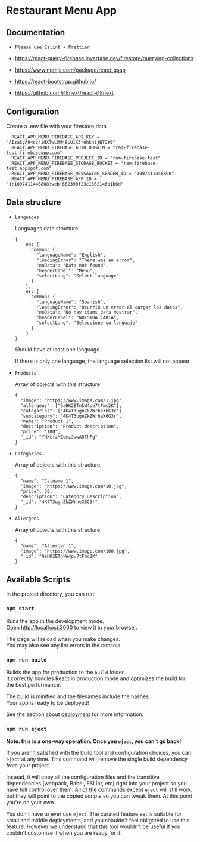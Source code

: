# Restaurant Menu App

## Documentation

- `Please use Eslint + Prettier`

- https://react-query-firebase.invertase.dev/firestore/querying-collections

- https://www.npmjs.com/package/react-gsap

- https://react-bootstrap.github.io/

- https://github.com/i18next/react-i18next

## Configuration

Create a .env file with your firestore data

```
  REACT_APP_MENU_FIREBASE_API_KEY = "AIzaSyA94cc4idXTwLMM48LUiX3rohkhijBTGY0"
  REACT_APP_MENU_FIREBASE_AUTH_DOMAIN = "ram-firebase-test.firebaseapp.com"
  REACT_APP_MENU_FIREBASE_PROJECT_ID = "ram-firebase-test"
  REACT_APP_MENU_FIREBASE_STORAGE_BUCKET = "ram-firebase-test.appspot.com"
  REACT_APP_MENU_FIREBASE_MESSAGING_SENDER_ID = "1097411446808"
  REACT_APP_MENU_FIREBASE_APP_ID = "1:1097411446808:web:662390f23c1662146b1b6d"
```

## Data structure

- `Languages`

  Languages data structure:

  ```
  {
      en: {
        common: {
          "languageName": "English",
          "loadingError": "There was an error",
          "noData": "Data not found",
          "headerLabel": "Menu",
          "selectLang": "Select language"
        }
      },
      es: {
        common: {
          "languageName": "Spanish",
          "loadingError": "Ocurrió un error al cargar los datos",
          "noData": "No hay items para mostrar",
          "headerLabel": "NUESTRA CARTA",
          "selectLang": "Seleccione su lenguaje"
        }
      }
  }
  ```

  Should have at least one language.

  If there is only one language, the language selection list will not appear

- `Products`

  Array of objects with this structure

  ```
  {
    "image": "https://www.image.com/1.jpg",
    "allergens": ["GaHK2ETnkW4pu7tFmc2K"],
    "categories": ["4K4T3ugnZkZWrheX6G3r"],
    "subcategory": "4K4T3ugnZkZWrheX6G3r",
    "name": "Product 1",
    "description": "Product description",
    "price": "100",
    "_id": "YHXcfzMZomzJwwA5ThFg"
  }
  ```

- `Categories`

  Array of objects with this structure

  ```
  {
    "name": "Catname 1",
    "image": "https://www.image.com/10.jpg",
    "price": 50,
    "description": "Category Description",
    "_id": "4K4T3ugnZkZWrheX6G3r"
  }
  ```

- `Allergens`

  Array of objects with this structure

  ```
  {
    "name": "Allergen 1",
    "image": "https://www.image.com/100.jpg",
    "_id": "GaHK2ETnkW4pu7tFmc2K"
  }
  ```

## Available Scripts

In the project directory, you can run:

### `npm start`

Runs the app in the development mode.\
Open [http://localhost:3000](http://localhost:3000) to view it in your browser.

The page will reload when you make changes.\
You may also see any lint errors in the console.

### `npm run build`

Builds the app for production to the `build` folder.\
It correctly bundles React in production mode and optimizes the build for the best performance.

The build is minified and the filenames include the hashes.\
Your app is ready to be deployed!

See the section about [deployment](https://facebook.github.io/create-react-app/docs/deployment) for more information.

### `npm run eject`

**Note: this is a one-way operation. Once you `eject`, you can't go back!**

If you aren't satisfied with the build tool and configuration choices, you can `eject` at any time. This command will remove the single build dependency from your project.

Instead, it will copy all the configuration files and the transitive dependencies (webpack, Babel, ESLint, etc) right into your project so you have full control over them. All of the commands except `eject` will still work, but they will point to the copied scripts so you can tweak them. At this point you're on your own.

You don't have to ever use `eject`. The curated feature set is suitable for small and middle deployments, and you shouldn't feel obligated to use this feature. However we understand that this tool wouldn't be useful if you couldn't customize it when you are ready for it.
